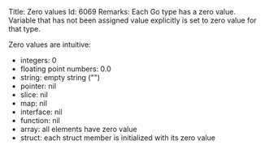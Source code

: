 Title: Zero values
Id: 6069
Remarks:
Each Go type has a zero value. Variable that has not been assigned value explicitly is set to zero value for that type.

Zero values are intuitive:
* integers: 0
* floating point numbers: 0.0
* string: empty string ("")
* pointer: nil
* slice: nil
* map: nil
* interface: nil
* function: nil
* array: all elements have zero value
* struct: each struct member is initialized with its zero value

